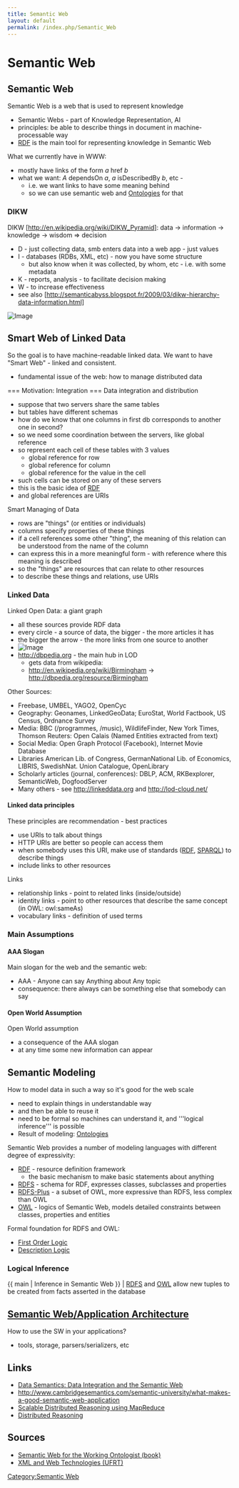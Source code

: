 ```yaml
---
title: Semantic Web
layout: default
permalink: /index.php/Semantic_Web
---
```


# Semantic Web

## Semantic Web
Semantic Web is a web that is used to represent knowledge
- Semantic Webs - part of Knowledge Representation, AI
- principles: be able to describe things in document in machine-processable way
- [RDF](RDF) is the main tool for representing knowledge in Semantic Web

What we currently have in WWW:
- mostly have links of the form $a \ \text{href} \ b$
- what we want: $A \ \text{dependsOn} \ a$, $a \ \text{isDescribedBy} \ b$, etc -
  - i.e. we want links to have some meaning behind
  - so we can use semantic web and [Ontologies](Ontologies) for that


### DIKW
DIKW [http://en.wikipedia.org/wiki/DIKW_Pyramid]: data $\to$ information $\to$ knowledge $\to$ wisdom $\Rightarrow$ decision 
- D - just collecting data, smb enters data into a web app - just values
- I - databases (RDBs, XML, etc) - now you have some structure
  - but also know when it was collected, by whom, etc - i.e. with some metadata
- K - reports, analysis - to facilitate decision making
- W - to increase effectiveness 
- see also [http://semanticabyss.blogspot.fr/2009/03/dikw-hierarchy-data-information.html]

<img src="http://upload.wikimedia.org/wikipedia/en/9/93/DIKW.png" alt="Image">


## Smart Web of Linked Data
So the goal is to have machine-readable linked data. We want to have "Smart Web" - linked and consistent.
- fundamental issue of the web: how to manage distributed data 


=== Motivation: Integration === 
Data integration and distribution
- suppose that two servers share the same tables
- but tables have different schemas 
- how do we know that one columns in first db corresponds to another one in second?
- so we need some coordination between the servers, like global reference
- so represent each cell of these tables with 3 values
  - global reference for row
  - global reference for column
  - global reference for the value in the cell 
- such cells can be stored on any of these servers 
- this is the basic idea of [RDF](RDF)
- and global references are URIs


Smart Managing of Data
- rows are "things" (or entities or individuals)
- columns specify properties of these things
- if a cell references some other "thing", the meaning of this relation can be understood from the name of the column
- can express this in a more meaningful form - with reference where this meaning is described
- so the "things" are resources that can relate to other resources
- to describe these things and relations, use URIs 


### Linked Data
Linked Open Data: a giant graph 
- all these sources provide RDF data
- every circle - a source of data, the bigger - the more articles it has 
- the bigger the arrow - the more links from one source to another
- <img src="http://lod-cloud.net/versions/2011-09-19/lod-cloud_colored_300px.png" alt="Image">
- http://dbpedia.org - the main hub in LOD
  - gets data from wikipedia:
  - http://en.wikipedia.org/wiki/Birmingham $\to$  http://dbpedia.org/resource/Birmingham


Other Sources:
- Freebase, UMBEL, YAGO2, OpenCyc
- Geography: Geonames, LinkedGeoData; EuroStat, World Factbook, US Census, Ordnance
Survey
- Media: BBC (/programmes, /music), WildlifeFinder, New York Times, Thomson Reuters: Open Calais (Named Entities extracted from text)
- Social Media: Open Graph Protocol (Facebook), Internet Movie Database
- Libraries American Lib. of Congress, GermanNational Lib. of Economics, LIBRIS, SwedishNat. Union Catalogue, OpenLibrary
- Scholarly articles (journal, conferences): DBLP, ACM, RKBexplorer, SemanticWeb, DogfoodServer
- Many others - see http://linkeddata.org and http://lod-cloud.net/


#### Linked data principles
These principles are recommendation - best practices 
- use URIs to talk about things 
- HTTP URIs are better so people can access them 
- when somebody uses this URI, make use of standards ([RDF](RDF), [SPARQL](SPARQL)) to describe things
- include links to other resources 

Links
- relationship links - point to related links (inside/outside)
- identity links - point to other resources that describe the same concept (in OWL: owl:sameAs)
- vocabulary links - definition of used terms 


### Main Assumptions
#### AAA Slogan
Main slogan for the web and the semantic web:
- AAA - Anyone can say Anything about Any topic 
- consequence: there always can be something else that somebody can say 

#### Open World Assumption
Open World assumption
- a consequence of the AAA slogan
- at any time some new information can appear


## Semantic Modeling
How to model data in such a way so it's good for the web scale 
- need to explain things in understandable way
- and then be able to reuse it 
- need to be formal so machines can understand it, and '''logical inference''' is possible
- Result of modeling: [Ontologies](Ontologies)


Semantic Web provides a number of modeling languages with different degree of expressivity:
- [RDF](RDF) - resource definition framework
  - the basic mechanism to make basic statements about anything
- [RDFS](RDFS) - schema for RDF, expresses classes, subclasses and properties
- [RDFS-Plus](RDFS-Plus) - a subset of OWL, more expressive than RDFS, less complex than OWL
- [OWL](OWL) - logics of Semantic Web, models detailed constraints between classes, properties and entities

Formal foundation for RDFS and OWL:
- [First Order Logic](First_Order_Logic)
- [Description Logic](Description_Logic)


### Logical Inference
{{ main |  Inference in Semantic Web }} |
[RDFS](RDFS) and [OWL](OWL) allow new tuples to be created from facts asserted in the database


## [Semantic Web/Application Architecture](Semantic_Web_Application_Architecture)
How to use the SW in your applications?
- tools, storage, parsers/serializers, etc


## Links
- [Data Semantics: Data Integration and the Semantic Web](http://citeseerx.ist.psu.edu/viewdoc/download?doi=10.1.1.121.6980&rep=rep1&type=pdf)
- http://www.cambridgesemantics.com/semantic-university/what-makes-a-good-semantic-web-application
- [Scalable Distributed Reasoning using MapReduce](http://www.few.vu.nl/~jui200/papers/ISWC09-Urbani.pdf)
- [Distributed Reasoning](http://www.cs.cf.ac.uk/Dave/AI2/node102.html)


## Sources
- [Semantic Web for the Working Ontologist (book)](Semantic_Web_for_the_Working_Ontologist_(book))
- [XML and Web Technologies (UFRT)](XML_and_Web_Technologies_(UFRT))

[Category:Semantic Web](Category_Semantic_Web)